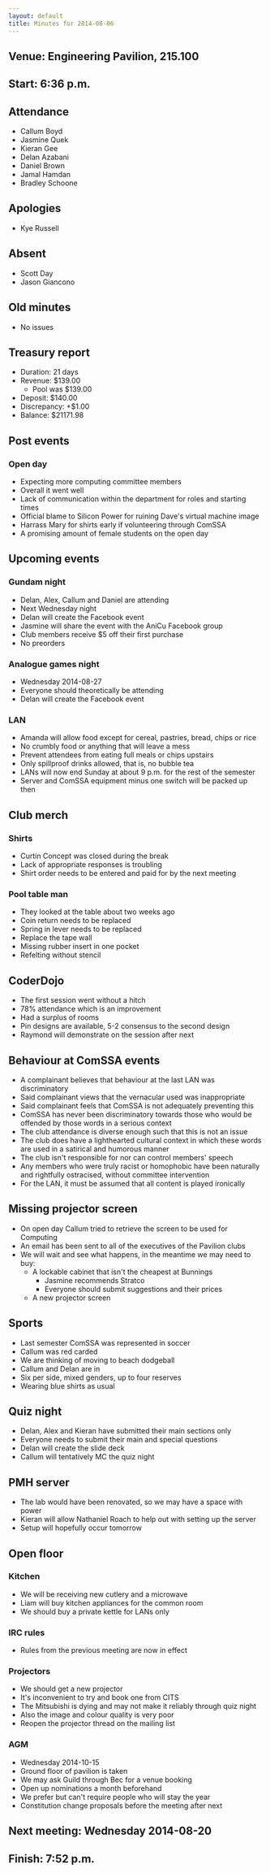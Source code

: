 ```yaml
---
layout: default
title: Minutes for 2014-08-06
---
```


## Venue: Engineering Pavilion, 215.100

## Start: <time datetime="2014-08-06T10:36Z">6:36 p.m.</time>

## Attendance

  * Callum Boyd
  * Jasmine Quek
  * Kieran Gee
  * Delan Azabani
  * Daniel Brown
  * Jamal Hamdan
  * Bradley Schoone

## Apologies

  * Kye Russell

## Absent

  * Scott Day
  * Jason Giancono

## Old minutes

  * No issues

## Treasury report

  * Duration: 21 days
  * Revenue: $139.00
    * Pool was $139.00
  * Deposit: $140.00
  * Discrepancy: +$1.00
  * Balance: $21171.98

## Post events

### Open day

  * Expecting more computing committee members
  * Overall it went well
  * Lack of communication within the department for roles and starting times
  * Official blame to Silicon Power for ruining Dave's virtual machine image
  * Harrass Mary for shirts early if volunteering through ComSSA
  * A promising amount of female students on the open day

## Upcoming events

### Gundam night

  * Delan, Alex, Callum and Daniel are attending
  * Next Wednesday night
  * Delan will create the Facebook event
  * Jasmine will share the event with the AniCu Facebook group
  * Club members receive $5 off their first purchase
  * No preorders

### Analogue games night

  * Wednesday 2014-08-27
  * Everyone should theoretically be attending
  * Delan will create the Facebook event

### LAN

  * Amanda will allow food except for cereal, pastries, bread, chips or rice
  * No crumbly food or anything that will leave a mess
  * Prevent attendees from eating full meals or chips upstairs
  * Only spillproof drinks allowed, that is, no bubble tea
  * LANs will now end Sunday at about 9 p.m. for the rest of the semester
  * Server and ComSSA equipment minus one switch will be packed up then

## Club merch

### Shirts

  * Curtin Concept was closed during the break
  * Lack of appropriate responses is troubling
  * Shirt order needs to be entered and paid for by the next meeting

### Pool table man

  * They looked at the table about two weeks ago
  * Coin return needs to be replaced
  * Spring in lever needs to be replaced
  * Replace the tape wall
  * Missing rubber insert in one pocket
  * Refelting without stencil

## CoderDojo

  * The first session went without a hitch
  * 78% attendance which is an improvement
  * Had a surplus of rooms
  * Pin designs are available, 5-2 consensus to the second design
  * Raymond will demonstrate on the session after next

## Behaviour at ComSSA events

  * A complainant believes that behaviour at the last LAN was discriminatory
  * Said complainant views that the vernacular used was inappropriate
  * Said complainant feels that ComSSA is not adequately preventing this
  * ComSSA has never been discriminatory towards those who would be offended
    by those words in a serious context
  * The club attendance is diverse enough such that this is not an issue
  * The club does have a lighthearted cultural context in which these words
    are used in a satirical and humorous manner
  * The club isn't responsible for nor can control members' speech
  * Any members who were truly racist or homophobic have been naturally and
    rightfully ostracised, without committee intervention
  * For the LAN, it must be assumed that all content is played ironically

## Missing projector screen

  * On open day Callum tried to retrieve the screen to be used for Computing
  * An email has been sent to all of the executives of the Pavilion clubs
  * We will wait and see what happens, in the meantime we may need to buy:
    * A lockable cabinet that isn't the cheapest at Bunnings
      * Jasmine recommends Stratco
      * Everyone should submit suggestions and their prices
    * A new projector screen

## Sports

  * Last semester ComSSA was represented in soccer
  * Callum was red carded
  * We are thinking of moving to beach dodgeball
  * Callum and Delan are in
  * Six per side, mixed genders, up to four reserves
  * Wearing blue shirts as usual

## Quiz night

  * Delan, Alex and Kieran have submitted their main sections only
  * Everyone needs to submit their main and special questions
  * Delan will create the slide deck
  * Callum will tentatively MC the quiz night

## PMH server

  * The lab would have been renovated, so we may have a space with power
  * Kieran will allow Nathaniel Roach to help out with setting up the server
  * Setup will hopefully occur tomorrow

## Open floor

### Kitchen

  * We will be receiving new cutlery and a microwave
  * Liam will buy kitchen appliances for the common room
  * We should buy a private kettle for LANs only

### IRC rules

  * Rules from the previous meeting are now in effect

### Projectors

  * We should get a new projector
  * It's inconvenient to try and book one from CITS
  * The Mitsubishi is dying and may not make it reliably through quiz night
  * Also the image and colour quality is very poor
  * Reopen the projector thread on the mailing list

### AGM

  * Wednesday 2014-10-15
  * Ground floor of pavilion is taken
  * We may ask Guild through Bec for a venue booking
  * Open up nominations a month beforehand
  * We prefer but can't require people who will stay the year
  * Constitution change proposals before the meeting after next

## Next meeting: Wednesday 2014-08-20

## Finish: <time datetime="2014-08-06T11:52Z">7:52 p.m.</time>

